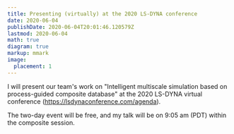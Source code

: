 ```yaml
---
title: Presenting (virtually) at the 2020 LS-DYNA conference
date: 2020-06-04
publishDate: 2020-06-04T20:01:46.120579Z
lastmod: 2020-06-04
math: true
diagram: true
markup: mmark
image:
  placement: 1
---
```


I will present our team's work on "Intelligent multiscale simulation based on process-guided composite database" at the 2020 LS-DYNA virtual conference (https://lsdynaconference.com/agenda). 

The two-day event will be free, and my talk will be on 9:05 am (PDT) within the composite session.

